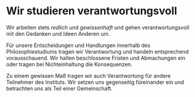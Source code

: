 ﻿<!---
   NAME - The NAME of this project is:
ethos

  FILE - The FILENAME of the current file is:
/v6a4.md

  CREATION - This project was CREATED on:
2017-01-28-16:15:00 UTC

  MODIFICATION - This project was last MODIFIED on:
2017-01-28-16:15:00 UTC

  VERSION - The current VERSION of this project is:
<git-commit-hash>-2017-01-28-16:15:00 UTC

  CREATOR(S) - This project was CREATED by:
Michael Czechowski, Martin Maga

  CONTACT - You can CONTACT the creator(s) or developer(s) of this project at:
E-Mail: mail@martinmaga.de

  COPYRIGHT - The COPYRIGHT holder of this project is:
COPYRIGHT (c) 2016 Martin Maga

  LICENSE - This project is LICENSED under the following license:
Martin Maga 2016 CC BY-SA 4.0 https://creativecommons.org

  SUBFILE – This is a SUBFILE! For more INFORMATION on this project go to:
/README.md
--->

# Wir studieren verantwortungsvoll

Wir arbeiten stets *redlich* und *gewissenhaft* und gehen verantwortungsvoll mit den Gedanken und Ideen Anderen um.

Für unsere Entscheidungen und Handlungen innerhalb des Philosophiestudiums tragen wir Verantwortung und handeln entsprechend vorausschauend. Wir halten beschlossene Fristen und Abmachungen ein oder tragen bei Nichteinhaltung die Konsequenzen.

Zu einem gewissen Maß tragen wir auch Verantwortung für andere Teilnehmer des Instituts.
Wir setzen uns gegenseitig füreinander ein und betrachten uns als Teil einer Gemeinschaft.
